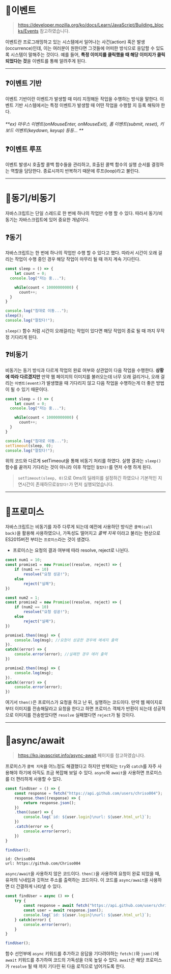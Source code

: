 # 📌이벤트
>https://developer.mozilla.org/ko/docs/Learn/JavaScript/Building_blocks/Events
참고하였습니다.

이벤트란 프로그래밍하고 있는 시스템에서 일어나는 사건(action) 혹은 발생(occurrence)인데, 이는 여러분이 원한다면 그것들에 어떠한 방식으로 응답할 수 있도록 시스템이 말해주는 것이다.
예를 들어, **특정 이미지를 클릭했을 때 해당 이미지가 클릭 되었다는 것**을 이벤트를 통해 알려주게 된다.

---

## ❓이벤트 기반
이벤트 기반이란 이벤트가 발생할 때 미리 지정해둔 작업을 수행하는 방식을 말한다.
이벤트 기반 시스템에서는 특정 이벤트가 발생할 때 어떤 작업을 수행할 지 등록 해둬야 한다.
###### **ex) 마우스 이벤트(onMouseEnter, onMouseExit), 폼 이벤트(submit, reset), 키보드 이벤트(keydown, keyup) 등등... **

## ❓이벤트 루프
이벤트 발생시 호출할 콜백 함수들을 관리하고, 호출된 콜백 함수의 실행 순서를 결정하는 역할을 담당한다. 종료시까지 반복하기 때문에 루프(loop)라고 불린다.

---

# 📌동기/비동기
자바스크립트는 단일 스레드로 한 번에 하나의 작업만 수행 할 수 있다. 따라서 동기/비동기는 자바스크립트에 있어 중요한 개념이다.

## ❓동기
자바스크립트는 한 번에 하나의 작업만 수행 할 수 있다고 했다. 따라서 시간이 오래 걸리는 작업이 수행 중인 경우 해당 작업이 마무리 될 때 까지 계속 기다린다.
```js
const sleep = () => {
    let count = 0;
  console.log("자는 중...");

    while(count < 10000000000) {
      count++;
  }
}

console.log("침대로 이동...");
sleep();
console.log("잘잤다!");
```

`sleep()` 함수 처럼 시간이 오래걸리는 작업이 있다면 해당 작업이 종료 될 때 까지 무작정 기다리게 된다.

## ❓비동기
비동기는 동기 방식과 다르게 작업의 완료 여부와 상관없이 다음 작업을 수행한다. **상황에 따라 다르겠지만** 만약 웹 페이지의 이미지를 불러오는데 너무 오래 걸리거나, 오래 걸리는 `이벤트(event)`가 발생했을 때 기다리지 않고 다음 작업을 수행하는게 더 좋은 방법이 될 수 있기 때문이다.
```js
const sleep = () => {
    let count = 0;
  console.log("자는 중...");

    while(count < 10000000000) {
      count++;
  }
}

console.log("침대로 이동...");
setTimeout(sleep, 0);
console.log("잘잤다!");
```
위의 코드와 다르게 setTimeout을 통해 비동기 처리를 하였다. 실행 결과는 `sleep()` 함수를 끝까지 기다리는 것이 아니라 이후 작업인 `잘잤다!`를 먼저 수행 하게 된다. 
>`setTimeout(sleep, 0)`으로 0ms의 딜레이를 설정하긴 하였으나 기본적인 지연시간이 존재하므로`잘잤다!`가 먼저 실행되었습니다.

---
# 📌프로미스
자바스크립트는 비동기를 자주 다루게 되는데 예전에 사용하던 방식은 `콜백(call back)`을 활용해 사용하였으나, 가독성도 떨어지고 _콜백 지옥_ 이라고 불리는 현상으로 ES2015버전 부터는 `프로미스`라는 것이 생겼다.
+ 프로미스는 요청의 결과 여부에 따라 resolve, reject로 나뉜다.
```js
const num1 = 10;
const promise1 = new Promise((resolve, reject) => {
    if (num1 == 10)
        resolve("요청 성공!");
    else
        reject("실패");
})

const num2 = 1;
const promise2 = new Promise((resolve, reject) => {
    if (num2 == 10)
        resolve("요청 성공!");
    else
        reject("실패");
})

promise1.then((msg) => {
    console.log(msg); //요청이 성공한 경우에 메세지 출력
}).
catch((error) => {
    console.error(error); //실패한 경우 에러 출력
})

promise2.then((msg) => {
    console.log(msg);
}).
catch((error) => {
    console.error(error);
})
```
여기서 `then()`은 프로미스가 요청을 하고 난 뒤, 실행하는 코드이다.
만약 웹 페이지로 부터 이미지를 전송해달라고 요청을 한다고 하면 프로미스 객체가 반환이 되는데 성공적으로 이미지를 전송받았다면 `resolve` 실패했다면 `reject`가 될 것이다.

---
# 📌async/await

> https://ko.javascript.info/async-await 페이지를 참고하였습니다.

프로미스가 `콜백 지옥`을 어느정도 해결했다고 하지만 반복되는 `try`와 `catch`를 자주 사용해야 하기에 아직도 조금 복잡해 보일 수 있다. `async`와 `await`을 사용하면 프로미스를 더 편리하게 사용할 수 있다.
```js
const findUser = () => {
    const response = fetch("https://api.github.com/users/chriso004");
    response.then((response) => {
        return response.json();
    })
    .then((user) => { 
        console.log(`id: ${user.login}\nurl: ${user.html_url}`);
    })
    .catch(error => {
        console.error(error);
    })
}

findUser();
```
```
id: Chriso004
url: https://github.com/Chriso004
```
`async/await`을 사용하지 않은 코드이다. `then()`을 사용하여 요청이 완료 되었을 때, 유저의 닉네임과 깃허브 주소를 출력하는 코드이다. 이 코드를 `async/await`을 사용하면 더 간결하게 나타낼 수 있다.
```js
const findUser = async () => {
    try {
        const response = await fetch("https://api.github.com/users/chriso004");
        const user = await response.json();
        console.log(`id: ${user.login}\nurl: ${user.html_url}`);
    } catch(error) {
        console.error(error);
    }
}

findUser();
```
함수 선언부에 `async` 키워드를 추가하고 응답을 기다려야하는 `fetch()`와 `json()`에 `await` 키워드를 추가하여 코드의 가독성을 더욱 높일 수 있다. `await`은 해당 프로미스가 `resolve` 될 때 까지 기다린 뒤 다음 로직으로 넘어가도록 한다.